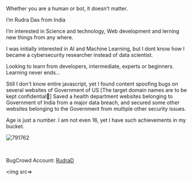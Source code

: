 Whether you are a human or bot, it doesn't matter.

I’m Rudra Das from India

I’m interested in Science and technology, Web development and lerning new things from any where.

I was initially interested in AI and Machine Learning, but I dont know how I became a cybersecurity researcher instead of data scientist.

Looking to learn from developers, intermediate, experts or beginners. Learning never ends...

Still I don't know entire javascript, yet I found content spoofing bugs on several websites of Government of US [The target domain names are to be kept confidential🤫]
Saved a health department websites belonging to Government of India from a major data breach, and secured some other websites belonging to the Government from multiple other security issues.

Age is just a number. I am not even 16, yet I have such achievements in my bucket.

![791762](https://github.com/user-attachments/assets/1f7ac222-c881-49b4-b1ae-6dbb56661858)

<br>

BugCrowd Account: <a href="https://bugcrowd.com/RudraD">RudraD</a>

<img src=>
<!---
Rudraksha-Das/Rudraksha-Das is a ✨ special ✨ repository because its `README.md` (this file) appears on your GitHub profile.
You can click the Preview link to take a look at your changes.
--->
